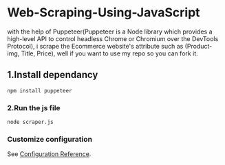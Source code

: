 # Web-Scraping-Using-JavaScript
with the help of Puppeteer(Puppeteer is a Node library which provides a high-level API to control headless Chrome or Chromium over the DevTools Protocol), i scrape the Ecommerce website's attribute such as (Product-img, Title, Price), well if you want to use my repo so you can fork it.

## 1.Install dependancy 
```
npm install puppeteer
```

### 2.Run the js file
```
node scraper.js
```

### Customize configuration
See [Configuration Reference](https://cli.vuejs.org/config/).
